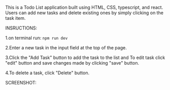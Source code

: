 This is a Todo List application built using HTML, CSS, typescript, and react. Users can add new tasks and delete existing ones by simply clicking on the task item.

INSRUCTIONS:

1.on terminal run: ```npm run dev```

2.Enter a new task in the input field at the top of the page.

3.Click the "Add Task" button to add the task to the list and To edit task click "edit" button and save changes made by clicking "save" button.

4.To delete a task, click "Delete" button.

SCREENSHOT:
